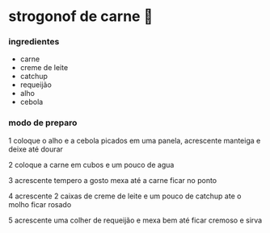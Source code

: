  # strogonof de carne  :meat_on_bone:

### ingredientes 

- carne  
- creme de leite
- catchup
- requeijão
- alho
- cebola

### modo de preparo

1 coloque o alho e a cebola picados em uma panela, acrescente manteiga e deixe até dourar

2 coloque a carne em cubos e um pouco de agua

3 acrescente tempero a gosto mexa até a carne  ficar no ponto

4 acrescente 2 caixas de creme de leite e um pouco de catchup ate o molho ficar rosado

5 acrescente uma colher de requeijão e mexa bem até ficar cremoso e sirva
